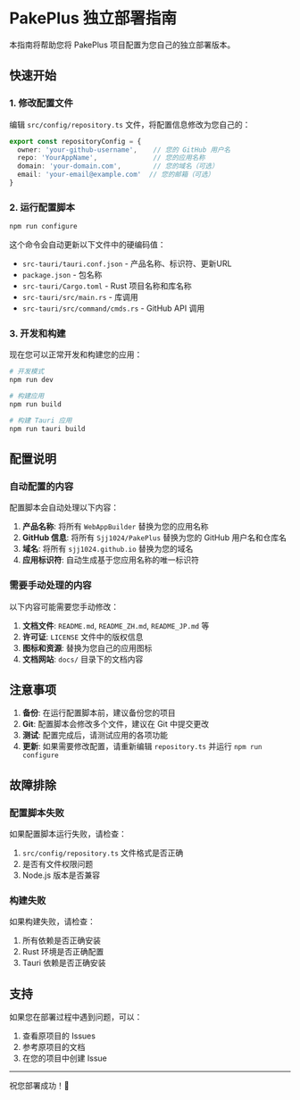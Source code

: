 # PakePlus 独立部署指南

本指南将帮助您将 PakePlus 项目配置为您自己的独立部署版本。

## 快速开始

### 1. 修改配置文件

编辑 `src/config/repository.ts` 文件，将配置信息修改为您自己的：

```typescript
export const repositoryConfig = {
  owner: 'your-github-username',    // 您的 GitHub 用户名
  repo: 'YourAppName',              // 您的应用名称
  domain: 'your-domain.com',        // 您的域名（可选）
  email: 'your-email@example.com'  // 您的邮箱（可选）
}
```

### 2. 运行配置脚本

```bash
npm run configure
```

这个命令会自动更新以下文件中的硬编码值：
- `src-tauri/tauri.conf.json` - 产品名称、标识符、更新URL
- `package.json` - 包名称
- `src-tauri/Cargo.toml` - Rust 项目名称和库名称
- `src-tauri/src/main.rs` - 库调用
- `src-tauri/src/command/cmds.rs` - GitHub API 调用

### 3. 开发和构建

现在您可以正常开发和构建您的应用：

```bash
# 开发模式
npm run dev

# 构建应用
npm run build

# 构建 Tauri 应用
npm run tauri build
```

## 配置说明

### 自动配置的内容

配置脚本会自动处理以下内容：

1. **产品名称**: 将所有 `WebAppBuilder` 替换为您的应用名称
2. **GitHub 信息**: 将所有 `Sjj1024/PakePlus` 替换为您的 GitHub 用户名和仓库名
3. **域名**: 将所有 `sjj1024.github.io` 替换为您的域名
4. **应用标识符**: 自动生成基于您应用名称的唯一标识符

### 需要手动处理的内容

以下内容可能需要您手动修改：

1. **文档文件**: `README.md`, `README_ZH.md`, `README_JP.md` 等
2. **许可证**: `LICENSE` 文件中的版权信息
3. **图标和资源**: 替换为您自己的应用图标
4. **文档网站**: `docs/` 目录下的文档内容

## 注意事项

1. **备份**: 在运行配置脚本前，建议备份您的项目
2. **Git**: 配置脚本会修改多个文件，建议在 Git 中提交更改
3. **测试**: 配置完成后，请测试应用的各项功能
4. **更新**: 如果需要修改配置，请重新编辑 `repository.ts` 并运行 `npm run configure`

## 故障排除

### 配置脚本失败

如果配置脚本运行失败，请检查：
1. `src/config/repository.ts` 文件格式是否正确
2. 是否有文件权限问题
3. Node.js 版本是否兼容

### 构建失败

如果构建失败，请检查：
1. 所有依赖是否正确安装
2. Rust 环境是否正确配置
3. Tauri 依赖是否正确安装

## 支持

如果您在部署过程中遇到问题，可以：
1. 查看原项目的 Issues
2. 参考原项目的文档
3. 在您的项目中创建 Issue

---

祝您部署成功！🎉